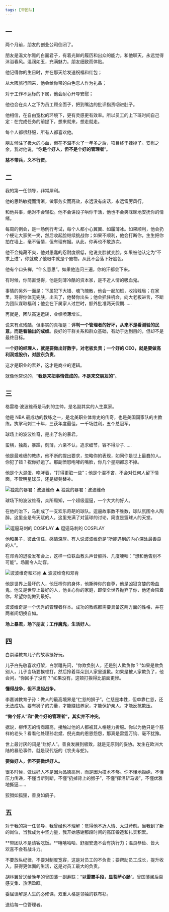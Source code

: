 ```yaml
---
tags: [带团队]
---
```


## 一

两个月前，朋友的创业公司倒闭了。

朋友是温文尔雅的白面君子，有着光鲜的履历和出众的能力。和他聊天，永远觉得沐浴春风。温润如玉，充满魅力。朋友细致而体贴。

他记得你的生日时，并在那天给发送祝福和红包；

从大阪旅行回来，他会给你带的白色恋人作为礼品；

对于工作不达标的下属，他会耐心开导安慰；

他也会在众人之下为员工顾全面子，把到嘴边的批评指责咽进肚子。

他相信，在自由宽松的环境下，更有灵感更有效率。所以员工的上下班时间自己定：在完成任务的前提下，想来就来，想走就走。

每个人都很舒服，所有人都喜欢他。

朋友倾注了极大的心血，但在不温不火了一年多之后，项目终于挂掉了。安慰之余，我对他说，“**你是个好人，但不是个好的管理者**”。

**慈不带兵，义不行贾**。

## 二

我的第一任领导，非常犀利。

他的思路敏捷而清晰，做事务实而高效，永远没有废话，永远雷厉风行。

和他共事，绝对不会轻松。他不会讲段子哄你干活，他也不会笑眯眯地安抚你的情绪。

每周的例会，是一场例行考试，每个人都小心翼翼、如履薄冰。如果顺利，他会扔个梗让大家笑一笑，然后收起脸继续挑战你；如果不顺利，他会打断你，生生把你拍在墙上，毫不留情，但有理有据。从此，你再也不敢造次。

他不会掩藏不爽，他对愚蠢的忍耐度很低，他说变脸就变脸。如果被他认定为“不求上进”，你就成了他眼中就是个废物，从此不会落下好脸色。

他有个口头禅，“什么意思”。如果他连问三遍，你的汗都会下来。

有时候，你简直觉得，他是刻薄冷酷的资本家，是不近人情的吸血鬼。

事情的另外一面是：下属犯下大错、魂飞魄散，他会一起加班，收拾残局；在家里，骂得你体无完肤，出去了，他替你出头；他会抓住机会，向大老板进言，不断为团队谋取福利；他会在下属家人过世时，额外批准两天假期……

再就是，团队高速运转，业绩喷薄增长。

说来有点残酷，但事实的真相是：**评判一个管理者的好坏，从来不是看测验的民意，而是看输出的成绩**。良好的干群关系和群众基础，有助于达到目的，但却不是最终目标。

**一个好的经理人，就是要做出好数字，对老板负责；一个好的 CEO，就是要做高利润或股价，对股东负责**。

这才是职业的素养，这才是商业的逻辑。

就像他常说的，“**我是来把事情做成的，不是来交朋友的**”。

## 三

格雷格·波波维奇是马刺的主帅，是名副其实的人生赢家。

他是 NBA 最成功的教练之一，是北美职业体育史的传奇，也是美国国家队的主教练。执掌马刺二十年，三获年度最佳，一千场胜利，五个总冠军。

球场上的波波维奇，是出了名的暴君。

蛮横，独裁，暴躁，刻薄，六亲不认，追求细节，容不得沙子……

他是最难缠的教练，他不断的提出要求，忽略你的表现，如同你是世上最蠢的人。你犯了错？祝你好运了。那副愤怒咆哮的嘴脸，你几个星期都忘不掉。

他是个大混蛋，咆哮着，“打得更脏一些”；他是个混不吝，不会对任何人留下情面，不管明星球员，还是板凳替补。

![独裁的暴君：波波维奇](/assets/articles/2016-09-01/你是个好人但不是个好leader1.jpg)
▲ 独裁的暴君：波波维奇

球场下的波波维奇，众所周知，一个超级逗逼，一个大大的好人。

在他的治下，马刺成了一支欢乐奇葩的球队。逗逼故事数不胜数，球队氛围令人陶醉。这里全是有天赋的人，这里充满了对篮球的讨论，简直是篮球人的天堂。

![逗逼马刺的 COSPLAY](/assets/articles/2016-09-01/你是个好人但不是个好leader2.jpg)
▲ 逗逼马刺的 COSPLAY

他和弟子，彼此信任、感情深厚。有人说波波维奇是“所能遇到的内心深处最善良的人”。

在邓肯的退役发布会上，这样一位铁血教头声音颤抖、几度哽咽：“想和他告别不可能”。场面令人动容。

![波波维奇和邓肯](/assets/articles/2016-09-01/你是个好人但不是个好leader3.jpg)
▲ 波波维奇和邓肯

他是世界上最坏的人，他压榨你的身体，他撕碎你的自尊，他是凶狠贪婪的吸血鬼。他又是世界上最好的人，他关心你的家庭，即使全世界抛弃了你，他还会陪着你，希望你能做到最好。

波波维奇是一个优秀的管理者样本。成功的教练都需要具备这两方面的性格，并在两者间切换自如。

**场上暴君，场下朋友；工作魔鬼，生活好人**。

## 四

白崇禧教育儿子的故事挺好玩。

儿子白先敬喜欢打架，白崇禧先问，"你欺负别人，还是别人欺负你？"如果是欺负别人，儿子当场要挨顿打，然后拎着耳朵到人家里道歉。如果是被人家欺负了，他会问，“你回手了没有？”如果没有，这顿打挨得比前面更惨。

**懂得战争，但不发起战争。**

李嘉诚教育子孙：做人的最高境界是“仁慈的狮子”。仁慈是本性，但单靠仁慈，还无法成功。要有狮子的力量，才能赚钱养家，才能保护亲人，才能反抗欺压。

**“做个好人”和“做个好的管理者”，其实并不冲突。**

据说，柳传志的情商超高，接触过他的人都被其人格魅力折服。你以为他只是个慈祥的老头？看看他处理孙宏斌、倪光南的恩恩怨怨，那真是雷霆万钧、毫不犹豫。

世上最讨厌的词是“烂好人”。善良发展到极致，就是无原则的妥协。发生在欧洲大陆的暴恐事件，就是现代版的《农夫与蛇》。

**要做好人，但不要做烂好人。**

很多时候，做烂好人不是因为品德高尚，而是因为技术不够。你不懂地拒绝，不懂压力传递，不懂当断则断，不懂“扔掉背上的猴子”，不懂“挥泪斩马谡”，不懂优雅地撕逼……

狡猾如狐狸，善良如鸽子。

## 五

对于我的第一任领导，我曾经也不理解：觉得他不近人情、太过苛刻。当我到了新的岗位，当我成为中坚力量，我开始感谢那段时间的高压锻造和扎实积累。

**带团队不是请客吃饭。**嘻嘻哈哈、舒服安逸不会有执行力；温良恭俭、皆大欢喜不会有战斗力。

不要放纵纪律，不要对制度宽容，这是对员工的不负责；要帮助员工成长，提升收入，获得更体面的生活，这是对员工最大的负责。

胡林翼曾送给晚年的曾国藩一副寿联：“**以雷霆手段，显菩萨心肠**”。曾国藩阅后百感交集、热泪盈眶。

委屈误解是人生的必修课，双重人格是领袖的铁布衫。

送给每一位管理者。